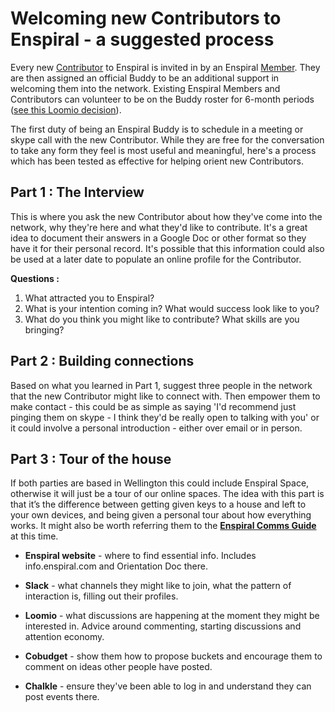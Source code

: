 # Welcoming new Contributors to Enspiral - a suggested process

Every new [Contributor](https://github.com/enspiral/agreements/blob/master/agreements/people.md#contributors) to Enspiral is invited in by an Enspiral [Member](https://github.com/enspiral/agreements/blob/master/agreements/people.md#members). They are then assigned an official Buddy to be an additional support in welcoming them into the network. Existing Enspiral Members and Contributors can volunteer to be on the Buddy roster for 6-month periods ([see this Loomio decision](https://www.loomio.org/d/UOR1h9Px/evolving-the-buddy-system-for-new-enspiral-contributors-who-wants-to-be-on-the-enspiral-welcoming-crew-)). 

The first duty of being an Enspiral Buddy is to schedule in a meeting or skype call with the new Contributor. While they are free for the conversation to take any form they feel is most useful and meaningful, here's a process which has been tested as effective for helping orient new Contributors.

## Part 1 : The Interview 
This is where you ask the new Contributor about how they've come into the network, why they're here and what they'd like to contribute. It's a great idea to document their answers in a Google Doc or other format so they have it for their personal record. It's possible that this information could also be used at a later date to populate an online profile for the Contributor.

**Questions :**

1. What attracted you to Enspiral?
2. What is your intention coming in? What would success look like to you?
3. What do you think you might like to contribute? What skills are you bringing?

## Part 2 : Building connections
Based on what you learned in Part 1, suggest three people in the network that the new Contributor might like to connect with. Then empower them to make contact - this could be as simple as saying 'I'd recommend just pinging them on skype - I think they'd be really open to talking with you' or it could involve a personal introduction - either over email or in person.

## Part 3 : Tour of the house
If both parties are based in Wellington this could include Enspiral Space, otherwise it will just be a tour of our online spaces. The idea with this part is that it’s the difference between getting given keys to a house and left to your own devices, and being given a personal tour about how everything works. It might also be worth referring them to the **[Enspiral Comms Guide](https://github.com/enspiral/guides/blob/master/comms.md)** at this time.

* **Enspiral website** - where to find essential info. Includes info.enspiral.com and Orientation Doc there.

* **Slack** - what channels they might like to join, what the pattern of interaction is, filling out their profiles.

* **Loomio** - what discussions are happening at the moment they might be interested in. Advice around commenting, starting discussions and attention economy.

* **Cobudget** - show them how to propose buckets and encourage them to comment on ideas other people have posted.

* **Chalkle** - ensure they've been able to log in and understand they can post events there.

